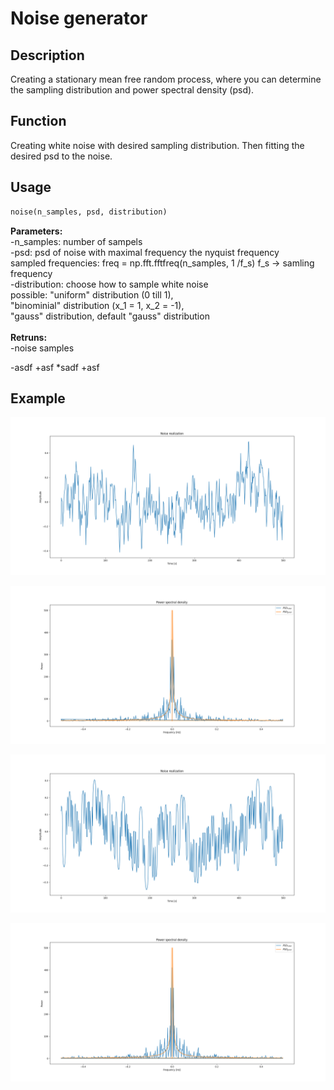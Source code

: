 # Noise generator

## Description
Creating a stationary mean free random process, where you can determine the sampling distribution and power spectral density (psd).

## Function
Creating white noise with desired sampling distribution. Then fitting the desired psd to the noise.

## Usage
```python
noise(n_samples, psd, distribution)
```

  **Parameters:**
  <br />
    -n_samples:    number of sampels 
    <br />
    -psd:          psd of noise with maximal frequency the nyquist frequency <br />
                  sampled frequencies: freq = np.fft.fftfreq(n_samples, 1 /f_s) f_s -> samling frequency
     <br />
    -distribution: choose how to sample white noise <br />
                  possible: "uniform" distribution (0 till 1), <br />
                  "binominial" distribution (x_1 = 1, x_2 = -1),<br />
                  "gauss" distribution, default "gauss" distribution   
                  <br />
  **Retruns:**
  <br />
                  -noise samples
                  
-asdf
+asf
*sadf
+asf

## Example


![gauss_1](images/gauss_1_f_real.png)

![gauss_2](images/gauss_1_f.png)

![binominal_1](images/binominal_1_f_real.png)


![binominal_1](images/binominal_1_f.png)
